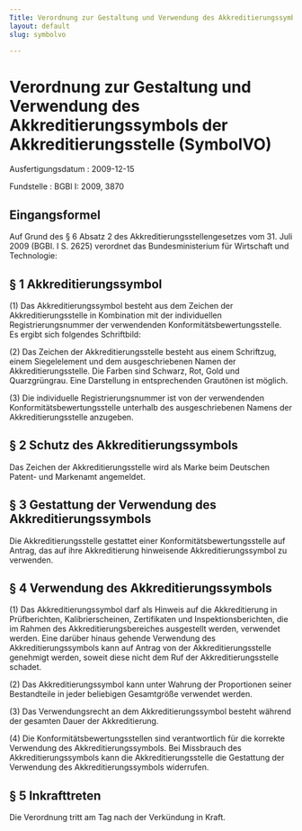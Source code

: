 ```yaml
---
Title: Verordnung zur Gestaltung und Verwendung des Akkreditierungssymbols der Akkreditierungsstelle
layout: default
slug: symbolvo

---
```


# Verordnung zur Gestaltung und Verwendung des Akkreditierungssymbols der Akkreditierungsstelle (SymbolVO)

Ausfertigungsdatum
:   2009-12-15

Fundstelle
:   BGBl I: 2009, 3870


## Eingangsformel

Auf Grund des § 6 Absatz 2 des Akkreditierungsstellengesetzes vom 31.
Juli 2009 (BGBl. I S. 2625) verordnet das Bundesministerium für
Wirtschaft und Technologie:


## § 1 Akkreditierungssymbol

(1) Das Akkreditierungssymbol besteht aus dem Zeichen der
Akkreditierungsstelle in Kombination mit der individuellen
Registrierungsnummer der verwendenden Konformitätsbewertungsstelle. Es
ergibt sich folgendes Schriftbild:

(2) Das Zeichen der Akkreditierungsstelle besteht aus einem
Schriftzug, einem Siegelelement und dem ausgeschriebenen Namen der
Akkreditierungsstelle. Die Farben sind Schwarz, Rot, Gold und
Quarzgrüngrau. Eine Darstellung in entsprechenden Grautönen ist
möglich.

(3) Die individuelle Registrierungsnummer ist von der verwendenden
Konformitätsbewertungsstelle unterhalb des ausgeschriebenen Namens der
Akkreditierungsstelle anzugeben.


## § 2 Schutz des Akkreditierungssymbols

Das Zeichen der Akkreditierungsstelle wird als Marke beim Deutschen
Patent- und Markenamt angemeldet.


## § 3 Gestattung der Verwendung des Akkreditierungssymbols

Die Akkreditierungsstelle gestattet einer Konformitätsbewertungsstelle
auf Antrag, das auf ihre Akkreditierung hinweisende
Akkreditierungssymbol zu verwenden.


## § 4 Verwendung des Akkreditierungssymbols

(1) Das Akkreditierungssymbol darf als Hinweis auf die Akkreditierung
in Prüfberichten, Kalibrierscheinen, Zertifikaten und
Inspektionsberichten, die im Rahmen des Akkreditierungsbereiches
ausgestellt werden, verwendet werden. Eine darüber hinaus gehende
Verwendung des Akkreditierungssymbols kann auf Antrag von der
Akkreditierungsstelle genehmigt werden, soweit diese nicht dem Ruf der
Akkreditierungsstelle schadet.

(2) Das Akkreditierungssymbol kann unter Wahrung der Proportionen
seiner Bestandteile in jeder beliebigen Gesamtgröße verwendet werden.

(3) Das Verwendungsrecht an dem Akkreditierungssymbol besteht während
der gesamten Dauer der Akkreditierung.

(4) Die Konformitätsbewertungsstellen sind verantwortlich für die
korrekte Verwendung des Akkreditierungssymbols. Bei Missbrauch des
Akkreditierungssymbols kann die Akkreditierungsstelle die Gestattung
der Verwendung des Akkreditierungssymbols widerrufen.


## § 5 Inkrafttreten

Die Verordnung tritt am Tag nach der Verkündung in Kraft.

